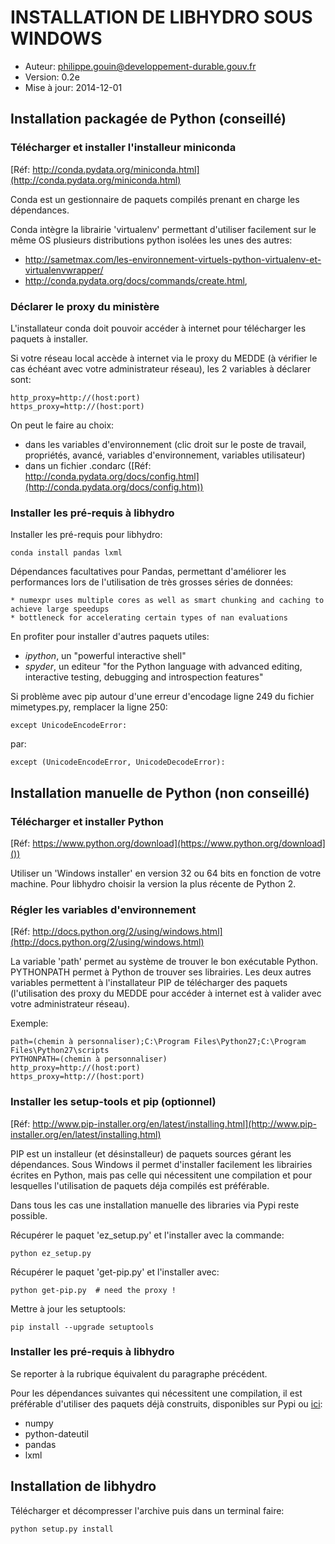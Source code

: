 INSTALLATION DE LIBHYDRO SOUS WINDOWS
===============================================================================

* Auteur: philippe.gouin@developpement-durable.gouv.fr
* Version: 0.2e
* Mise à jour: 2014-12-01

Installation packagée de Python (conseillé)
-------------------------------------------------------------------------------
### Télécharger et installer l'installeur miniconda ###
[Réf: http://conda.pydata.org/miniconda.html](http://conda.pydata.org/miniconda.html)

Conda est un gestionnaire de paquets compilés prenant en charge les dépendances.

Conda intègre la librairie 'virtualenv' permettant d'utiliser facilement
sur le même OS plusieurs distributions python isolées les unes des autres:

  * http://sametmax.com/les-environnement-virtuels-python-virtualenv-et-virtualenvwrapper/
  * http://conda.pydata.org/docs/commands/create.html,

### Déclarer le proxy du ministère ####
L'installateur conda doit pouvoir accéder à internet pour télécharger les
paquets à installer.

Si votre réseau local accède à internet via le proxy du MEDDE (à vérifier le
cas échéant avec votre administrateur réseau), les 2 variables à déclarer sont:

    http_proxy=http://(host:port)
    https_proxy=http://(host:port)

On peut le faire au choix:

  * dans les variables d'environnement (clic droit sur le poste de travail,
    propriétés, avancé, variables d'environnement, variables utilisateur)
  * dans un fichier .condarc ([Réf: http://conda.pydata.org/docs/config.html](http://conda.pydata.org/docs/config.htm))

### Installer les pré-requis à libhydro ###
Installer les pré-requis pour libhydro:

    conda install pandas lxml

Dépendances facultatives pour Pandas, permettant d'améliorer les performances
lors de l'utilisation de très grosses séries de données:

    * numexpr uses multiple cores as well as smart chunking and caching to achieve large speedups
    * bottleneck for accelerating certain types of nan evaluations

En profiter pour installer d'autres paquets utiles:

  * _ipython_, un "powerful interactive shell"
  * _spyder_, un editeur "for the Python language with advanced editing, interactive testing, debugging and introspection features"

Si problème avec pip autour d'une erreur d'encodage ligne 249 du fichier
mimetypes.py, remplacer la ligne 250:

    except UnicodeEncodeError:

par:

    except (UnicodeEncodeError, UnicodeDecodeError):

Installation manuelle de Python (non conseillé)
-------------------------------------------------------------------------------
### Télécharger et installer Python ###
[Réf: https://www.python.org/download](https://www.python.org/download]())

Utiliser un 'Windows installer' en version 32 ou 64 bits en fonction de votre machine. Pour libhydro choisir la version la plus récente de Python 2.

### Régler les variables d'environnement ###
[Réf: http://docs.python.org/2/using/windows.html](http://docs.python.org/2/using/windows.html)

La variable 'path' permet au système de trouver le bon exécutable Python.
PYTHONPATH permet à Python de trouver ses librairies.
Les deux autres variables permettent à l'installateur PIP de télécharger des
paquets (l'utilisation des proxy du MEDDE pour accéder à internet est à valider
avec votre administrateur réseau).

Exemple:

    path=(chemin à personnaliser);C:\Program Files\Python27;C:\Program Files\Python27\scripts
    PYTHONPATH=(chemin à personnaliser)
    http_proxy=http://(host:port)
    https_proxy=http://(host:port)

### Installer les setup-tools et pip (optionnel) ###
[Réf: http://www.pip-installer.org/en/latest/installing.html](http://www.pip-installer.org/en/latest/installing.html)

PIP est un installeur (et désinstalleur) de paquets sources gérant les dépendances. Sous Windows il permet d'installer
facilement les librairies écrites en Python, mais pas celle qui nécessitent une
compilation et pour lesquelles l'utilisation de paquets déja compilés est préférable.

Dans tous les cas une installation manuelle des libraries via Pypi reste possible.

Récupérer le paquet 'ez_setup.py' et l'installer avec la commande:

    python ez_setup.py

Récupérer le paquet 'get-pip.py' et l'installer avec:

    python get-pip.py  # need the proxy !

Mettre à jour les setuptools:

    pip install --upgrade setuptools

### Installer les pré-requis à libhydro ###
Se reporter à la rubrique équivalent du paragraphe précédent.

Pour les dépendances suivantes qui nécessitent une compilation, il est préférable
d'utiliser des paquets déjà construits, disponibles sur Pypi ou
[ici](http://www.lfd.uci.edu/~gohlke/pythonlibs/):

  * numpy
  * python-dateutil
  * pandas
  * lxml

Installation de libhydro
-------------------------------------------------------------------------------
Télécharger et décompresser l'archive puis dans un terminal faire:

    python setup.py install
